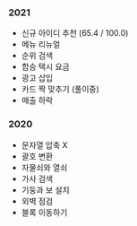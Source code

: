 ### 2021
- 신규 아이디 추천 (65.4 / 100.0)
- 메뉴 리뉴얼
- 순위 검색
- 합승 택시 요금
- 광고 삽입
- 카드 짝 맞추기 (풀이중)
- 매출 하락 

### 2020
- 문자열 압축 X
- 괄호 변환
- 자물쇠와 열쇠
- 가사 검색
- 기둥과 보 설치
- 외벽 점검
- 블록 이동하기
